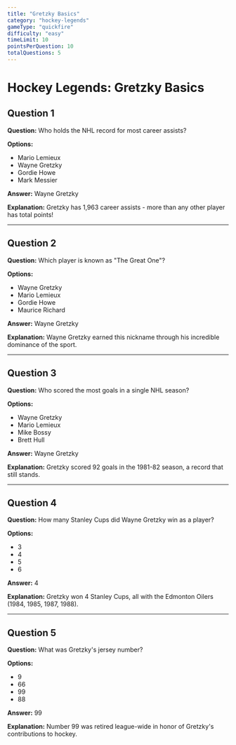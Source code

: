 ```yaml
---
title: "Gretzky Basics"
category: "hockey-legends"
gameType: "quickfire"
difficulty: "easy"
timeLimit: 10
pointsPerQuestion: 10
totalQuestions: 5
---
```


# Hockey Legends: Gretzky Basics

## Question 1
**Question:** Who holds the NHL record for most career assists?

**Options:**
- Mario Lemieux
- Wayne Gretzky
- Gordie Howe
- Mark Messier

**Answer:** Wayne Gretzky

**Explanation:** Gretzky has 1,963 career assists - more than any other player has total points!

---

## Question 2
**Question:** Which player is known as "The Great One"?

**Options:**
- Wayne Gretzky
- Mario Lemieux
- Gordie Howe
- Maurice Richard

**Answer:** Wayne Gretzky

**Explanation:** Wayne Gretzky earned this nickname through his incredible dominance of the sport.

---

## Question 3
**Question:** Who scored the most goals in a single NHL season?

**Options:**
- Wayne Gretzky
- Mario Lemieux
- Mike Bossy
- Brett Hull

**Answer:** Wayne Gretzky

**Explanation:** Gretzky scored 92 goals in the 1981-82 season, a record that still stands.

---

## Question 4
**Question:** How many Stanley Cups did Wayne Gretzky win as a player?

**Options:**
- 3
- 4
- 5
- 6

**Answer:** 4

**Explanation:** Gretzky won 4 Stanley Cups, all with the Edmonton Oilers (1984, 1985, 1987, 1988).

---

## Question 5
**Question:** What was Gretzky's jersey number?

**Options:**
- 9
- 66
- 99
- 88

**Answer:** 99

**Explanation:** Number 99 was retired league-wide in honor of Gretzky's contributions to hockey.
